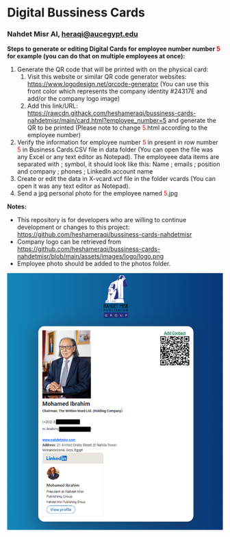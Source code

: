 # Digital Bussiness Cards #
### Nahdet Misr AI, heraqi@aucegypt.edu ###

**Steps to generate or editing Digital Cards for employee number number <span style="color:red">5</span> for example (you can do that on multiple employees at once):**

1. Generate the QR code that will be printed with on the physical card:
	1. Visit this website or similar QR code generator websites: https://www.logodesign.net/qrcode-generator (You can use this front color which represents the company identity #24317E and add/or the company logo image)
	2. Add this link/URL: https://rawcdn.githack.com/heshameraqi/bussiness-cards-nahdetmisr/main/card.html?employee_number=5 and generate the QR to be printed (Please note to change <span style="color:red">5</span>.html according to the employee number)
2. Verify the information for employee number <span style="color:red">5</span> in present in row number <span style="color:red">5</span> in Business Cards.CSV file in data folder (You can open the file was any Excel or any text editor as Notepad). The employeee data items are separated with ; symbol, it should look like this: Name ; emails ; position and company ; phones ; LinkedIn account name
3. Create or edit the data in X-vcard.vcf file in the folder vcards (You can open it was any text editor as Notepad).
4. Send a jpg personal photo for the employee named <span style="color:red">5</span>.jpg

**Notes:**
- This repository is for developers who are willing to continue development or changes to this project: https://github.com/heshameraqi/bussiness-cards-nahdetmisr
- Company logo can be retrieved from https://github.com/heshameraqi/bussiness-cards-nahdetmisr/blob/main/assets/images/logo/logo.png
- Employee photo should be added to the photos folder.

![sample](./assets/Sample.png)